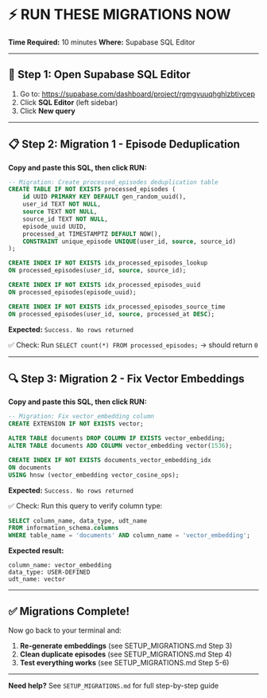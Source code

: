 # ⚡ RUN THESE MIGRATIONS NOW

**Time Required:** 10 minutes
**Where:** Supabase SQL Editor

---

## 🚀 Step 1: Open Supabase SQL Editor

1. Go to: https://supabase.com/dashboard/project/rgmgvuuqhghlzbtivcep
2. Click **SQL Editor** (left sidebar)
3. Click **New query**

---

## 📋 Step 2: Migration 1 - Episode Deduplication

**Copy and paste this SQL, then click RUN:**

```sql
-- Migration: Create processed_episodes deduplication table
CREATE TABLE IF NOT EXISTS processed_episodes (
    id UUID PRIMARY KEY DEFAULT gen_random_uuid(),
    user_id TEXT NOT NULL,
    source TEXT NOT NULL,
    source_id TEXT NOT NULL,
    episode_uuid UUID,
    processed_at TIMESTAMPTZ DEFAULT NOW(),
    CONSTRAINT unique_episode UNIQUE(user_id, source, source_id)
);

CREATE INDEX IF NOT EXISTS idx_processed_episodes_lookup
ON processed_episodes(user_id, source, source_id);

CREATE INDEX IF NOT EXISTS idx_processed_episodes_uuid
ON processed_episodes(episode_uuid);

CREATE INDEX IF NOT EXISTS idx_processed_episodes_source_time
ON processed_episodes(user_id, source, processed_at DESC);
```

**Expected:** `Success. No rows returned`

✅ Check: Run `SELECT count(*) FROM processed_episodes;` → should return `0`

---

## 🔍 Step 3: Migration 2 - Fix Vector Embeddings

**Copy and paste this SQL, then click RUN:**

```sql
-- Migration: Fix vector_embedding column
CREATE EXTENSION IF NOT EXISTS vector;

ALTER TABLE documents DROP COLUMN IF EXISTS vector_embedding;
ALTER TABLE documents ADD COLUMN vector_embedding vector(1536);

CREATE INDEX IF NOT EXISTS documents_vector_embedding_idx
ON documents
USING hnsw (vector_embedding vector_cosine_ops);
```

**Expected:** `Success. No rows returned`

✅ Check: Run this query to verify column type:
```sql
SELECT column_name, data_type, udt_name
FROM information_schema.columns
WHERE table_name = 'documents' AND column_name = 'vector_embedding';
```

**Expected result:**
```
column_name: vector_embedding
data_type: USER-DEFINED
udt_name: vector
```

---

## ✅ Migrations Complete!

Now go back to your terminal and:

1. **Re-generate embeddings** (see SETUP_MIGRATIONS.md Step 3)
2. **Clean duplicate episodes** (see SETUP_MIGRATIONS.md Step 4)
3. **Test everything works** (see SETUP_MIGRATIONS.md Step 5-6)

---

**Need help?** See `SETUP_MIGRATIONS.md` for full step-by-step guide
